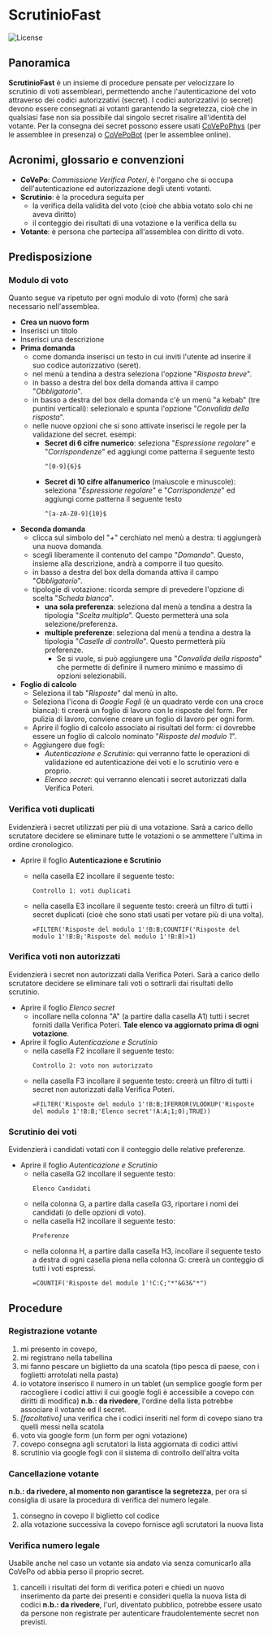 # ScrutinioFast
![License](https://img.shields.io/badge/status-work%20in%20progress-yellowgreen)

Panoramica
--------
**ScrutinioFast** è un insieme di procedure pensate per velocizzare lo scrutinio di voti assembleari, permettendo anche l'autenticazione del voto attraverso dei codici autorizzativi (secret).
I codici autorizzativi (o secret) devono essere consegnati ai votanti garantendo la segretezza, cioè che in qualsiasi fase non sia possibile dal singolo secret risalire all'identità del votante. Per la consegna dei secret possono essere usati [CoVePoPhys](docs/istruzioni_CoVePoPhys_ita.md) (per le assemblee in presenza) o [CoVePoBot](/istruzioni_CoVePoBot_ita.md) (per le assemblee online).

Acronimi, glossario e convenzioni
--------
* **CoVePo**: *Commissione Verifica Poteri*, è l'organo che si occupa dell'autenticazione ed autorizzazione degli utenti votanti.
* **Scrutinio**: è la procedura seguita per
	* la verifica della validità del voto (cioè che abbia votato solo chi ne aveva diritto)
	* il conteggio dei risultati di una votazione e la verifica della su
* **Votante**: è persona che partecipa all'assemblea con diritto di voto.

Predisposizione
--------
### Modulo di voto
Quanto segue va ripetuto per ogni modulo di voto (form) che sarà necessario nell'assemblea.
 - **Crea un nuovo form**
 - Inserisci un titolo
 - Inserisci una descrizione
 - **Prima domanda**
	 - come domanda inserisci un testo in cui inviti l'utente ad inserire il suo codice autorizzativo (seret).
	 - nel menù a tendina a destra seleziona l'opzione "*Risposta breve*".
	 - in basso a destra del box della domanda attiva il campo "*Obbligatorio*". 
	 - in basso a destra del box della domanda c'è un menù "a kebab" (tre puntini verticali): selezionalo e spunta l'opzione "*Convalida della risposta*".
	 - nelle nuove opzioni che si sono attivate inserisci le regole per la validazione del secret.
	 esempi:
		 - **Secret di 6 cifre numerico**: seleziona "*Espressione regolare*" e "*Corrispondenze*" ed aggiungi come patterna il seguente testo
			```text
			^[0-9]{6}$
			```
		 - **Secret di 10 cifre alfanumerico** (maiuscole e minuscole): seleziona "*Espressione regolare*" e "*Corrispondenze*" ed aggiungi come patterna il seguente testo
			```text
			^[a-zA-Z0-9]{10}$
			```
 - **Seconda domanda**
	 - clicca sul simbolo del "*+*" cerchiato nel menù a destra: ti aggiungerà una nuova domanda.
	 - scegli liberamente il contenuto del campo "*Domanda*". Questo, insieme alla descrizione, andrà a comporre il tuo quesito.
	 - in basso a destra del box della domanda attiva il campo "*Obbligatorio*". 
	 - tipologie di votazione: ricorda sempre di prevedere l'opzione di scelta "*Scheda bianca*".
		 - **una sola preferenza**: seleziona dal menù a tendina a destra la tipologia "*Scelta multipla*". Questo permetterà una sola selezione/preferenza.
		 - **multiple preferenze**: seleziona dal menù a tendina a destra la tipologia "*Caselle di controllo*". Questo permetterà più preferenze. 
			 - Se si vuole, si può aggiungere una "*Convalida della risposta*" che permette di definire il numero minimo e massimo di opzioni selezionabili.
 - **Foglio di calcolo**
	 - Seleziona il tab "*Risposte*" dal menù in alto.
	 - Seleziona l'icona di *Google Fogli* (è un quadrato verde con una croce bianca): ti creerà un foglio di lavoro con le risposte del form. Per pulizia di lavoro, conviene creare un foglio di lavoro per ogni form.
	 - Aprire il foglio di calcolo associato ai risultati del form: ci dovrebbe essere un foglio di calcolo nominato "*Risposte del modulo 1*".
	 - Aggiungere due fogli:
		 -  *Autenticazione e Scrutinio*: qui verranno fatte le operazioni di validazione ed autenticazione dei voti e lo scrutinio vero e proprio.
		 - *Elenco secret*: qui verranno elencati i secret autorizzati dalla Verifica Poteri.

### Verifica voti duplicati
Evidenzierà i secret utilizzati per più di una votazione. Sarà a carico dello scrutatore decidere se eliminare tutte le votazioni o se ammettere l'ultima in ordine cronologico.
 - Aprire il foglio **Autenticazione e Scrutinio**
	 - nella casella E2 incollare il seguente testo:
		```text
		Controllo 1: voti duplicati
		```
	 - nella casella E3 incollare il seguente testo: creerà un filtro di tutti i secret duplicati (cioè che sono stati usati per votare più di una volta).

		```text
		=FILTER('Risposte del modulo 1'!B:B;COUNTIF('Risposte del modulo 1'!B:B;'Risposte del modulo 1'!B:B)>1)
		```

### Verifica voti non autorizzati
Evidenzierà i secret non autorizzati dalla Verifica Poteri. Sarà a carico dello scrutatore decidere se eliminare tali voti o sottrarli dai risultati dello scrutinio.
 - Aprire il foglio *Elenco secret*
	 - incollare nella colonna "A" (a partire dalla casella A1) tutti i secret forniti dalla Verifica Poteri. **Tale elenco va aggiornato prima di ogni votazione**.
 - Aprire il foglio *Autenticazione e Scrutinio*
	 - nella casella F2 incollare il seguente testo:
		```text
		Controllo 2: voto non autorizzato
		```
	 - nella casella F3 incollare il seguente testo: creerà un filtro di tutti i secret non autorizzati dalla Verifica Poteri.
		```text
		=FILTER('Risposte del modulo 1'!B:B;IFERROR(VLOOKUP('Risposte del modulo 1'!B:B;'Elenco secret'!A:A;1;0);TRUE))
		```

### Scrutinio dei voti
Evidenzierà i candidati votati con il conteggio delle relative preferenze.
 - Aprire il foglio *Autenticazione e Scrutinio*
	 - nella casella G2 incollare il seguente testo:
		```text
		Elenco Candidati
		```
	 - nella colonna G, a partire dalla casella G3, riportare i nomi dei candidati (o delle opzioni di voto).
	 - nella casella H2 incollare il seguente testo:
		```text
		Preferenze
		```
	 - nella colonna H, a partire dalla casella H3, incollare il seguente testo a destra di ogni casella piena nella colonna G: creerà un conteggio di tutti i voti espressi.
		```text
		=COUNTIF('Risposte del modulo 1'!C:C;"*"&G3&"*")
		```

Procedure
--------
### Registrazione votante

 1. mi presento in covepo,
 2. mi registrano nella tabellina
 3. mi fanno pescare un biglietto da una scatola (tipo pesca di paese, con i foglietti arrotolati nella pasta)
 4. io votatore inserisco il numero in un tablet (un semplice google form per raccogliere i codici attivi il cui google fogli è accessibile a covepo con diritti di modifica)
**n.b.: da rivedere**, l'ordine della lista potrebbe associare il votante ed il secret.
 6. *[facoltativo]* una verifica che i codici inseriti nel form di covepo siano tra quelli messi nella scatola
 7. voto via google form (un form per ogni votazione)
 8. covepo consegna agli scrutatori la lista aggiornata di codici attivi
 9. scrutinio via google fogli con il sistema di controllo dell'altra volta

### Cancellazione votante
**n.b.: da rivedere, al momento non garantisce la segretezza**, per ora si consiglia di usare la procedura di verifica del numero legale.

 1. consegno in covepo il biglietto col codice
 2. alla votazione successiva la covepo fornisce agli scrutatori la nuova lista
### Verifica numero legale
Usabile anche nel caso un votante sia andato via senza comunicarlo alla CoVePo od abbia perso il proprio secret.

 1. cancelli i risultati del form di verifica poteri e chiedi un nuovo inserimento da parte dei presenti e consideri quella la nuova lista di codici
**n.b.: da rivedere**, l'url, diventato pubblico, potrebbe essere usato da persone non registrate per autenticare fraudolentemente secret non previsti.

